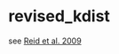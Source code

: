 # revised_kdist


see [Reid et al. 2009](https://iopscience.iop.org/article/10.1088/0004-637X/700/1/137)